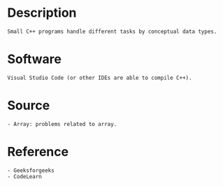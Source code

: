 # Description
    Small C++ programs handle different tasks by conceptual data types.

# Software
    Visual Studio Code (or other IDEs are able to compile C++).

# Source
    - Array: problems related to array.

# Reference
    - Geeksforgeeks
    - CodeLearn